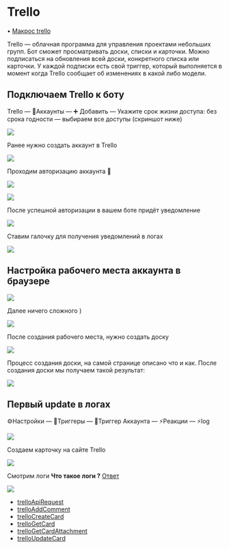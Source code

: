 # Trello
• [Макрос trello](/docs-test/ext/macros/trello)


Trello — облачная программа для управления проектами небольших групп.
Бот сможет просматривать доски, списки и карточки. Можно подписаться на обновления всей доски, конкретного списка или карточки. У каждой подписки есть свой триггер, который выполняется в момент когда Trello сообщает об изменениях в какой либо модели. 

## Подключаем Trello к боту

Trello — 🧰Аккаунты — ➕ Добавить — Укажите срок жизни доступа: без срока годности —  выбираем все доступы (скриншот ниже)

![](./1.png)

Ранее нужно создать аккаунт в Trello

![](./2.png)

Проходим авторизацию аккаунта 🧰

![](./3.png)

![](./4.png)

После успешной авторизации в вашем боте придёт уведомление

![](./5.png)

Ставим галочку для получения уведомлений в логах

![](./6.png)
## Настройка рабочего места аккаунта в браузере                                                                                                                                                                                                                                                                                                                                                                                                                                                                                                                                                                                                                                                                                                                                                                                                                                                                                                                                                                                                                                                                                                                                                                                                                                                                                                                                                                                                                                                                                                                                                                                                                             

![](./7.png)

Далее ничего сложного )

![](./8.png)

После создания рабочего места, нужно создать доску

![](./9.png)

Процесс создания доски, на самой странице описано что и как. После создания доски мы получаем такой результат:

![](./10.png)
## Первый update в логах

⚙️Настройки — 🔗Триггеры — 🔗Триггер Аккаунта — ⚡️Реакции — ⚡️log

![](./11.png)

Создаем карточку на сайте Trello

![](./12.png)

Смотрим логи 
**Что такое логи ?** [Ответ](/docs-test/ext/reactions/log) 

![](./13.png)
* [trelloApiRequest](/docs-test/ext/reactions/trelloapirequest)
* [trelloAddComment](/docs-test/ext/reactions/trelloaddcomment)
* [trelloCreateCard](/docs-test/ext/reactions/trellocreatecard)
* [trelloGetCard](/docs-test/ext/reactions/trellogetcard)
* [trelloGetCardAttachment](/docs-test/ext/reactions/trellocreatecardattachment)
* [trelloUpdateCard](/docs-test/ext/reactions/trelloupdatecard)

